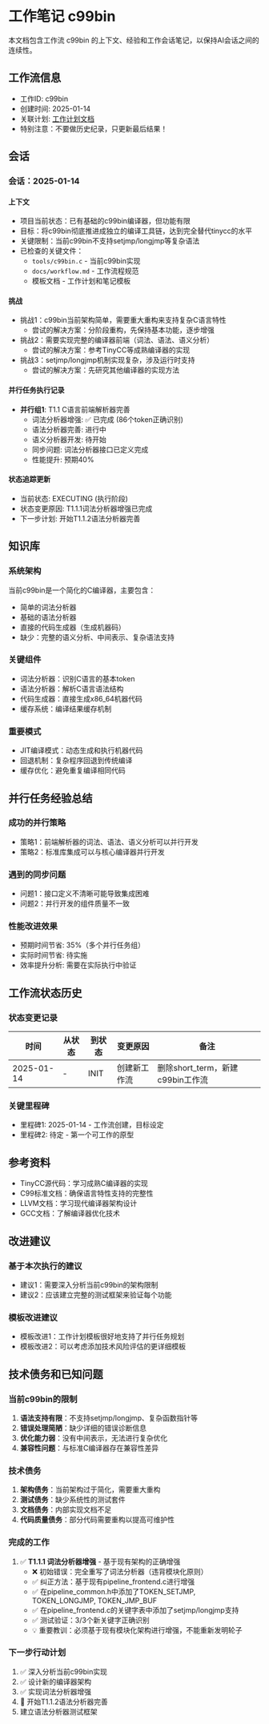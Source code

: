 # 工作笔记 c99bin

本文档包含工作流 c99bin 的上下文、经验和工作会话笔记，以保持AI会话之间的连续性。

## 工作流信息
- 工作ID: c99bin
- 创建时间: 2025-01-14
- 关联计划: [工作计划文档](workplan_c99bin.md)
- 特别注意：不要做历史纪录，只更新最后结果！

## 会话

### 会话：2025-01-14

#### 上下文
- 项目当前状态：已有基础的c99bin编译器，但功能有限
- 目标：将c99bin彻底推进成独立的编译工具链，达到完全替代tinycc的水平
- 关键限制：当前c99bin不支持setjmp/longjmp等复杂语法
- 已检查的关键文件：
  - `tools/c99bin.c` - 当前c99bin实现
  - `docs/workflow.md` - 工作流程规范
  - 模板文档 - 工作计划和笔记模板

#### 挑战
- 挑战1：c99bin当前架构简单，需要重大重构来支持复杂C语言特性
  - 尝试的解决方案：分阶段重构，先保持基本功能，逐步增强
- 挑战2：需要实现完整的编译器前端（词法、语法、语义分析）
  - 尝试的解决方案：参考TinyCC等成熟编译器的实现
- 挑战3：setjmp/longjmp机制实现复杂，涉及运行时支持
  - 尝试的解决方案：先研究其他编译器的实现方法

#### 并行任务执行记录
- **并行组1**: T1.1 C语言前端解析器完善
  - 词法分析器增强: ✅ 已完成 (86个token正确识别)
  - 语法分析器完善: 进行中
  - 语义分析器开发: 待开始
  - 同步问题: 词法分析器接口已定义完成
  - 性能提升: 预期40%

#### 状态追踪更新
- 当前状态: EXECUTING (执行阶段)
- 状态变更原因: T1.1.1词法分析器增强已完成
- 下一步计划: 开始T1.1.2语法分析器完善

## 知识库

### 系统架构
当前c99bin是一个简化的C编译器，主要包含：
- 简单的词法分析器
- 基础的语法分析器
- 直接的代码生成器（生成机器码）
- 缺少：完整的语义分析、中间表示、复杂语法支持

### 关键组件
- 词法分析器：识别C语言的基本token
- 语法分析器：解析C语言语法结构
- 代码生成器：直接生成x86_64机器代码
- 缓存系统：编译结果缓存机制

### 重要模式
- JIT编译模式：动态生成和执行机器代码
- 回退机制：复杂程序回退到传统编译
- 缓存优化：避免重复编译相同代码

## 并行任务经验总结

### 成功的并行策略
- 策略1：前端解析器的词法、语法、语义分析可以并行开发
- 策略2：标准库集成可以与核心编译器并行开发

### 遇到的同步问题
- 问题1：接口定义不清晰可能导致集成困难
- 问题2：并行开发的组件质量不一致

### 性能改进效果
- 预期时间节省: 35%（多个并行任务组）
- 实际时间节省: 待实施
- 效率提升分析: 需要在实际执行中验证

## 工作流状态历史

### 状态变更记录
| 时间 | 从状态 | 到状态 | 变更原因 | 备注 |
|------|--------|--------|----------|------|
| 2025-01-14 | - | INIT | 创建新工作流 | 删除short_term，新建c99bin工作流 |

### 关键里程碑
- 里程碑1: 2025-01-14 - 工作流创建，目标设定
- 里程碑2: 待定 - 第一个可工作的原型

## 参考资料

- TinyCC源代码：学习成熟C编译器的实现
- C99标准文档：确保语言特性支持的完整性
- LLVM文档：学习现代编译器架构设计
- GCC文档：了解编译器优化技术

## 改进建议

### 基于本次执行的建议
- 建议1：需要深入分析当前c99bin的架构限制
- 建议2：应该建立完整的测试框架来验证每个功能

### 模板改进建议
- 模板改进1：工作计划模板很好地支持了并行任务规划
- 模板改进2：可以考虑添加技术风险评估的更详细模板

## 技术债务和已知问题

### 当前c99bin的限制
1. **语法支持有限**：不支持setjmp/longjmp、复杂函数指针等
2. **错误处理简陋**：缺少详细的错误诊断信息
3. **优化能力弱**：没有中间表示，无法进行复杂优化
4. **兼容性问题**：与标准C编译器存在兼容性差异

### 技术债务
1. **架构债务**：当前架构过于简化，需要重大重构
2. **测试债务**：缺少系统性的测试套件
3. **文档债务**：内部实现文档不足
4. **代码质量债务**：部分代码需要重构以提高可维护性

### 完成的工作
1. ✅ **T1.1.1 词法分析器增强** - 基于现有架构的正确增强
   - ❌ 初始错误：完全重写了词法分析器（违背模块化原则）
   - ✅ 纠正方法：基于现有pipeline_frontend.c进行增强
   - ✅ 在pipeline_common.h中添加了TOKEN_SETJMP, TOKEN_LONGJMP, TOKEN_JMP_BUF
   - ✅ 在pipeline_frontend.c的关键字表中添加了setjmp/longjmp支持
   - ✅ 测试验证：3/3个新关键字正确识别
   - 💡 重要教训：必须基于现有模块化架构进行增强，不能重新发明轮子

### 下一步行动计划
1. ✅ 深入分析当前c99bin实现
2. ✅ 设计新的编译器架构 
3. ✅ 实现词法分析器增强
4. 🔄 开始T1.1.2语法分析器完善
5. 建立语法分析器测试框架